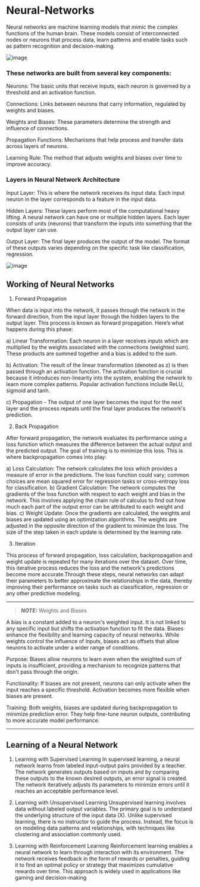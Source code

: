 # Neural-Networks
Neural networks are machine learning models that mimic the complex functions of the human brain. These models consist of interconnected nodes or neurons that process data, learn patterns and enable tasks such as pattern recognition and decision-making.

![image](https://github.com/user-attachments/assets/bb83e25a-f724-4034-83b4-883712a2bae0)
### These networks are built from several key components:

Neurons: The basic units that receive inputs, each neuron is governed by a threshold and an activation function.

Connections: Links between neurons that carry information, regulated by weights and biases.

Weights and Biases: These parameters determine the strength and influence of connections.

Propagation Functions: Mechanisms that help process and transfer data across layers of neurons.

Learning Rule: The method that adjusts weights and biases over time to improve accuracy.

### Layers in Neural Network Architecture

Input Layer: This is where the network receives its input data. Each input neuron in the layer corresponds to a feature in the input data.

Hidden Layers: These layers perform most of the computational heavy lifting. A neural network can have one or multiple hidden layers. Each layer consists of units (neurons) that transform the inputs into something that the output layer can use.

Output Layer: The final layer produces the output of the model. The format of these outputs varies depending on the specific task like classification, regression.

![image](https://github.com/user-attachments/assets/5a25e7a6-6727-4c5b-a159-c2a9b05c7e8f)

## Working of Neural Networks

1. Forward Propagation

When data is input into the network, it passes through the network in the forward direction, from the input layer through the hidden layers to the output layer. This process is known as forward propagation. Here’s what happens during this phase:

a) Linear Transformation: Each neuron in a layer receives inputs which are multiplied by the weights associated with the connections (weighted sum). These products are summed together and a bias is added to the sum. 

b) Activation: The result of the linear transformation (denoted as z) is then passed through an activation function. The activation function is crucial because it introduces non-linearity into the system, enabling the network to learn more complex patterns. Popular activation functions include ReLU, sigmoid and tanh.

c) Propagation - The output of one layer becomes the input for the next layer and the process repeats until the final layer produces the network's prediction.

2. Back Propagation 

After forward propagation, the network evaluates its performance using a loss function which measures the difference between the actual output and the predicted output. The goal of training is to minimize this loss. This is where backpropagation comes into play:

a) Loss Calculation: The network calculates the loss which provides a measure of error in the predictions. The loss function could vary; common choices are mean squared error for regression tasks or cross-entropy loss for classification.
b) Gradient Calculation: The network computes the gradients of the loss function with respect to each weight and bias in the network. This involves applying the chain rule of calculus to find out how much each part of the output error can be attributed to each weight and bias.
c) Weight Update: Once the gradients are calculated, the weights and biases are updated using an optimization algorithms. The weights are adjusted in the opposite direction of the gradient to minimize the loss. The size of the step taken in each update is determined by the learning rate.

3. Iteration

This process of forward propagation, loss calculation, backpropagation and weight update is repeated for many iterations over the dataset. Over time, this iterative process reduces the loss and the network's predictions become more accurate.Through these steps, neural networks can adapt their parameters to better approximate the relationships in the data, thereby improving their performance on tasks such as classification, regression or any other predictive modeling.

***
> **_NOTE:_** Weights and Biases

A bias is a constant added to a neuron's weighted input. It is not linked to any specific input but shifts the activation function to fit the data. Biases enhance the flexibility and learning capacity of neural networks. While weights control the influence of inputs, biases act as offsets that allow neurons to activate under a wider range of conditions.

Purpose: Biases allow neurons to learn even when the weighted sum of inputs is insufficient, providing a mechanism to recognize patterns that don't pass through the origin.

Functionality: If biases are not present, neurons can only activate when the input reaches a specific threshold. Activation becomes more flexible when biases are present.

Training: Both weights, biases are updated during backpropagation to minimize prediction error. They help fine-tune neuron outputs, contributing to more accurate model performance.

***

## Learning of a Neural Network

1. Learning with Supervised Learning
In supervised learning, a neural network learns from labeled input-output pairs provided by a teacher. The network generates outputs based on inputs and by comparing these outputs to the known desired outputs, an error signal is created. The network iteratively adjusts its parameters to minimize errors until it reaches an acceptable performance level.

2. Learning with Unsupervised Learning
Unsupervised learning involves data without labeled output variables. The primary goal is to understand the underlying structure of the input data (X). Unlike supervised learning, there is no instructor to guide the process. Instead, the focus is on modeling data patterns and relationships, with techniques like clustering and association commonly used.

3. Learning with Reinforcement Learning
Reinforcement learning enables a neural network to learn through interaction with its environment. The network receives feedback in the form of rewards or penalties, guiding it to find an optimal policy or strategy that maximizes cumulative rewards over time. This approach is widely used in applications like gaming and decision-making
